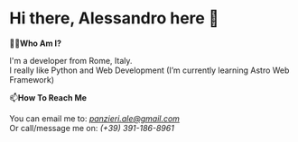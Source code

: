 # Hi there, Alessandro here 👋

🧑‍💻**Who Am I?**

I'm a developer from Rome, Italy.\
I really like Python and Web Development (I’m currently learning Astro Web Framework)

📫**How To Reach Me**

You can email me to: *panzieri.ale@gmail.com*\
Or call/message me on: *(+39) 391-186-8961*
